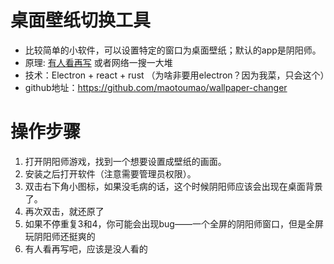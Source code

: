 # 桌面壁纸切换工具

- 比较简单的小软件，可以设置特定的窗口为桌面壁纸；默认的app是阴阳师。
- 原理: [有人看再写](http://blog.upup.fun/2021/12/18/%E8%AE%BE%E7%BD%AE%E9%98%B4%E9%98%B3%E5%B8%88%E6%B8%B8%E6%88%8F%E4%B8%BA%E6%A1%8C%E9%9D%A2%E5%A3%81%E7%BA%B8/)
或者网络一搜一大堆
- 技术：Electron + react + rust （为啥非要用electron？因为我菜，只会这个）
- github地址：https://github.com/maotoumao/wallpaper-changer

# 操作步骤
1. 打开阴阳师游戏，找到一个想要设置成壁纸的画面。
2. 安装之后打开软件（注意需要管理员权限）。
3. 双击右下角小图标，如果没毛病的话，这个时候阴阳师应该会出现在桌面背景了。
4. 再次双击，就还原了
5. 如果不停重复3和4，你可能会出现bug——一个全屏的阴阳师窗口，但是全屏玩阴阳师还挺爽的
6. 有人看再写吧，应该是没人看的
